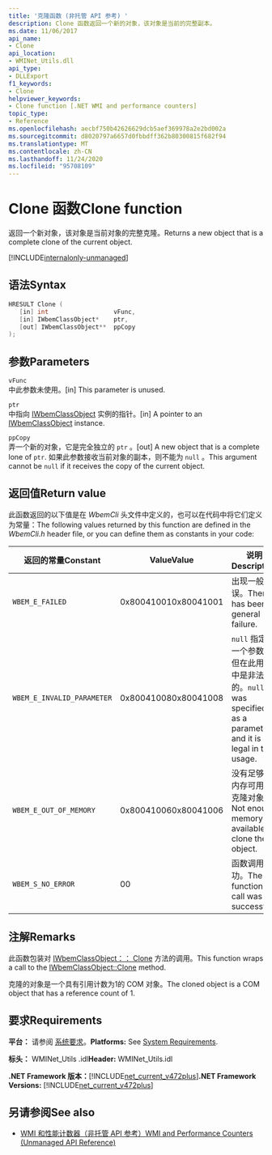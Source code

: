 ```yaml
---
title: '克隆函数 (非托管 API 参考) '
description: Clone 函数返回一个新的对象，该对象是当前的完整副本。
ms.date: 11/06/2017
api_name:
- Clone
api_location:
- WMINet_Utils.dll
api_type:
- DLLExport
f1_keywords:
- Clone
helpviewer_keywords:
- Clone function [.NET WMI and performance counters]
topic_type:
- Reference
ms.openlocfilehash: aecbf750b42626629dcb5aef369978a2e2bd002a
ms.sourcegitcommit: d8020797a6657d0fbbdff362b80300815f682f94
ms.translationtype: MT
ms.contentlocale: zh-CN
ms.lasthandoff: 11/24/2020
ms.locfileid: "95708109"
---
```

# <a name="clone-function"></a><span data-ttu-id="a2f6a-103">Clone 函数</span><span class="sxs-lookup"><span data-stu-id="a2f6a-103">Clone function</span></span>

<span data-ttu-id="a2f6a-104">返回一个新对象，该对象是当前对象的完整克隆。</span><span class="sxs-lookup"><span data-stu-id="a2f6a-104">Returns a new object that is a complete clone of the current object.</span></span>
  
[!INCLUDE[internalonly-unmanaged](../../../../includes/internalonly-unmanaged.md)]
  
## <a name="syntax"></a><span data-ttu-id="a2f6a-105">语法</span><span class="sxs-lookup"><span data-stu-id="a2f6a-105">Syntax</span></span>  
  
```cpp  
HRESULT Clone (
   [in] int                  vFunc,
   [in] IWbemClassObject*    ptr,
   [out] IWbemClassObject**  ppCopy
);
```  

## <a name="parameters"></a><span data-ttu-id="a2f6a-106">参数</span><span class="sxs-lookup"><span data-stu-id="a2f6a-106">Parameters</span></span>

`vFunc`  
<span data-ttu-id="a2f6a-107">中此参数未使用。</span><span class="sxs-lookup"><span data-stu-id="a2f6a-107">[in] This parameter is unused.</span></span>

`ptr`  
<span data-ttu-id="a2f6a-108">中指向 [IWbemClassObject](/windows/desktop/api/wbemcli/nn-wbemcli-iwbemclassobject) 实例的指针。</span><span class="sxs-lookup"><span data-stu-id="a2f6a-108">[in] A pointer to an [IWbemClassObject](/windows/desktop/api/wbemcli/nn-wbemcli-iwbemclassobject) instance.</span></span>

`ppCopy`  
<span data-ttu-id="a2f6a-109">弄一个新的对象，它是完全独立的 `ptr` 。</span><span class="sxs-lookup"><span data-stu-id="a2f6a-109">[out] A new object that is a complete lone of `ptr`.</span></span> <span data-ttu-id="a2f6a-110">如果此参数接收当前对象的副本，则不能为 `null` 。</span><span class="sxs-lookup"><span data-stu-id="a2f6a-110">This argument cannot be `null` if it receives the copy of the current object.</span></span>

## <a name="return-value"></a><span data-ttu-id="a2f6a-111">返回值</span><span class="sxs-lookup"><span data-stu-id="a2f6a-111">Return value</span></span>

<span data-ttu-id="a2f6a-112">此函数返回的以下值是在 *WbemCli* 头文件中定义的，也可以在代码中将它们定义为常量：</span><span class="sxs-lookup"><span data-stu-id="a2f6a-112">The following values returned by this function are defined in the *WbemCli.h* header file, or you can define them as constants in your code:</span></span>

|<span data-ttu-id="a2f6a-113">返回的常量</span><span class="sxs-lookup"><span data-stu-id="a2f6a-113">Constant</span></span>  |<span data-ttu-id="a2f6a-114">Value</span><span class="sxs-lookup"><span data-stu-id="a2f6a-114">Value</span></span>  |<span data-ttu-id="a2f6a-115">说明</span><span class="sxs-lookup"><span data-stu-id="a2f6a-115">Description</span></span>  |
|---------|---------|---------|
| `WBEM_E_FAILED` | <span data-ttu-id="a2f6a-116">0x80041001</span><span class="sxs-lookup"><span data-stu-id="a2f6a-116">0x80041001</span></span> | <span data-ttu-id="a2f6a-117">出现一般错误。</span><span class="sxs-lookup"><span data-stu-id="a2f6a-117">There has been a general failure.</span></span> |
| `WBEM_E_INVALID_PARAMETER` | <span data-ttu-id="a2f6a-118">0x80041008</span><span class="sxs-lookup"><span data-stu-id="a2f6a-118">0x80041008</span></span> | <span data-ttu-id="a2f6a-119">`null` 指定为一个参数，但在此用法中是非法的。</span><span class="sxs-lookup"><span data-stu-id="a2f6a-119">`null` was specified as a parameter, and it is not legal in this usage.</span></span> |
| `WBEM_E_OUT_OF_MEMORY` | <span data-ttu-id="a2f6a-120">0x80041006</span><span class="sxs-lookup"><span data-stu-id="a2f6a-120">0x80041006</span></span> | <span data-ttu-id="a2f6a-121">没有足够的内存可用于克隆对象。</span><span class="sxs-lookup"><span data-stu-id="a2f6a-121">Not enough memory is available to clone the object.</span></span> |
| `WBEM_S_NO_ERROR` | <span data-ttu-id="a2f6a-122">0</span><span class="sxs-lookup"><span data-stu-id="a2f6a-122">0</span></span> | <span data-ttu-id="a2f6a-123">函数调用成功。</span><span class="sxs-lookup"><span data-stu-id="a2f6a-123">The function call was successful.</span></span>  |
  
## <a name="remarks"></a><span data-ttu-id="a2f6a-124">注解</span><span class="sxs-lookup"><span data-stu-id="a2f6a-124">Remarks</span></span>

<span data-ttu-id="a2f6a-125">此函数包装对 [IWbemClassObject：： Clone](/windows/desktop/api/wbemcli/nf-wbemcli-iwbemclassobject-clone) 方法的调用。</span><span class="sxs-lookup"><span data-stu-id="a2f6a-125">This function wraps a call to the [IWbemClassObject::Clone](/windows/desktop/api/wbemcli/nf-wbemcli-iwbemclassobject-clone) method.</span></span>

<span data-ttu-id="a2f6a-126">克隆的对象是一个具有引用计数为1的 COM 对象。</span><span class="sxs-lookup"><span data-stu-id="a2f6a-126">The cloned object is a COM object that has a reference count of 1.</span></span>

## <a name="requirements"></a><span data-ttu-id="a2f6a-127">要求</span><span class="sxs-lookup"><span data-stu-id="a2f6a-127">Requirements</span></span>  

 <span data-ttu-id="a2f6a-128">**平台：** 请参阅 [系统要求](../../get-started/system-requirements.md)。</span><span class="sxs-lookup"><span data-stu-id="a2f6a-128">**Platforms:** See [System Requirements](../../get-started/system-requirements.md).</span></span>  
  
 <span data-ttu-id="a2f6a-129">**标头：** WMINet_Utils .idl</span><span class="sxs-lookup"><span data-stu-id="a2f6a-129">**Header:** WMINet_Utils.idl</span></span>  
  
 <span data-ttu-id="a2f6a-130">**.NET Framework 版本：**[!INCLUDE[net_current_v472plus](../../../../includes/net-current-v472plus.md)]</span><span class="sxs-lookup"><span data-stu-id="a2f6a-130">**.NET Framework Versions:** [!INCLUDE[net_current_v472plus](../../../../includes/net-current-v472plus.md)]</span></span>  
  
## <a name="see-also"></a><span data-ttu-id="a2f6a-131">另请参阅</span><span class="sxs-lookup"><span data-stu-id="a2f6a-131">See also</span></span>

- [<span data-ttu-id="a2f6a-132">WMI 和性能计数器（非托管 API 参考）</span><span class="sxs-lookup"><span data-stu-id="a2f6a-132">WMI and Performance Counters (Unmanaged API Reference)</span></span>](index.md)
